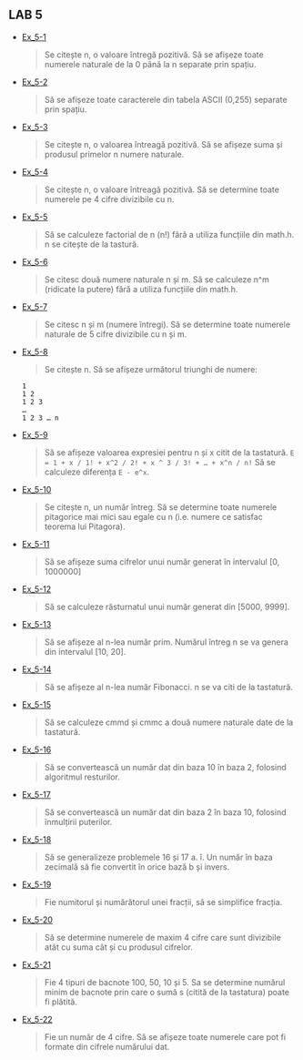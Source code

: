 ## LAB 5

- [Ex_5-1](./Ex5_1.c)
    > Se citește n, o valoare întregă pozitivă. Să se afișeze toate numerele naturale de la 0 până la n separate prin spațiu.
- [Ex_5-2](./Ex5_2.c)
    > Să se afișeze toate caracterele din tabela ASCII (0,255) separate prin spațiu.
- [Ex_5-3](./Ex5_3.c)
    > Se citește n, o valoarea întreagă pozitivă. Să se afișeze suma și produsul primelor n numere naturale.
- [Ex_5-4](./Ex5_4.c)
    > Se citește n, o valoare întreagă pozitivă. Să se determine toate numerele pe 4 cifre divizibile cu n.
- [Ex_5-5](./Ex5_5.c)
    > Să se calculeze factorial de n (n!) fără a utiliza funcțiile din math.h. n se citește de la tastură.
- [Ex_5-6](./Ex5_6.c)
    > Se citesc două numere naturale n și m. Să se calculeze n^m (ridicate la putere) fără a utiliza funcțiile din math.h.
- [Ex_5-7](./Ex5_7.c)
    > Se citesc n și m (numere întregi). Să se determine toate numerele naturale de 5 cifre divizibile cu n și m.
- [Ex_5-8](./Ex5_8.c)
    > Se citește n. Să se afișeze următorul triunghi de numere: 
    ```
    1
    1 2 
    1 2 3 
    … 
    1 2 3 … n
    ```
- [Ex_5-9](./Ex5_9.c)
    > Să se afișeze valoarea expresiei pentru n și x citit de la tastatură. `E = 1 + x / 1! + x^2 / 2! + x ^ 3 / 3! + … + x^n / n!` Să se calculeze diferența `E - e^x`.
- [Ex_5-10](./Ex5_10.c)
    > Se citește n, un număr întreg. Să se determine toate numerele pitagorice mai mici sau egale cu n (i.e. numere ce satisfac teorema lui Pitagora).
- [Ex_5-11](./Ex5_11.c)
    > Să se afișeze suma cifrelor unui număr generat în intervalul [0, 1000000]
- [Ex_5-12](./Ex5_12.c)
    > Să se calculeze răsturnatul unui număr generat din [5000, 9999].
- [Ex_5-13](./Ex5_13.c)
    > Să se afișeze al n-lea număr prim. Numărul întreg n se va genera din intervalul [10, 20].
- [Ex_5-14](./Ex5_14.c)
    > Să se afișeze al n-lea număr Fibonacci. n se va citi de la tastatură.
- [Ex_5-15](./Ex5_15.c)
    > Să se calculeze cmmd și cmmc a două numere naturale date de la tastatură.
- [Ex_5-16](./Ex5_16.c)
    > Să se convertească un număr dat din baza 10 în baza 2, folosind algoritmul resturilor.
- [Ex_5-17](./Ex5_17.c)
    > Să se convertească un număr dat din baza 2 în baza 10, folosind înmulțirii puterilor.
- [Ex_5-18](./Ex5_18.c)
    > Să se generalizeze problemele 16 și 17 a. î. Un număr în baza zecimală să fie convertit în orice bază b și invers.
- [Ex_5-19](./Ex5_19.c)
    > Fie numitorul și numărătorul unei fracții, să se simplifice fracția.
- [Ex_5-20](./Ex5_20.c)
    > Să se determine numerele de maxim 4 cifre care sunt divizibile atât cu suma cât și cu produsul cifrelor.
- [Ex_5-21](./Ex5_21.c)
    > Fie 4 tipuri de bacnote 100, 50, 10 și 5. Sa se determine numărul minim de bacnote prin care o sumă s (citită de la tastatura) poate fi plătită.
- [Ex_5-22](./Ex5_22.c)
    > Fie un număr de 4 cifre. Să se afișeze toate numerele care pot fi formate din cifrele numărului dat.